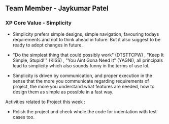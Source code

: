 ## Team Member - Jaykumar Patel

### XP Core Value - Simplicity

- Simplicity prefers simple designs, simple navigation, favouring todays requirements and not to think ahead in future. But it also suggest to be ready to adopt changes in future.  

- "Do the simplest thing that could possibly work" (DTSTTCPW) , "Keep It Simple, Stupid!’" (KISS) , "You Aint Gona Need It" (YAGNI), all principals lead to simplicity which also sounds funny in the terms of use lol.

- Simplicity is driven by communication, and proper execution in the sense that the more you communicate regarding requirements of project, the more you understand what features are needed, how to design them as simple as possible in a fast way.

Activities related to Project this week :

* Polish the project and check whole the code for indentation with test cases too.